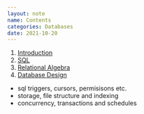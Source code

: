 ```yaml
---
layout: note
name: Contents
categories: Databases
date: 2021-10-20
---
```

1. [Introduction](../Databases/Introduction.md)
2. [SQL](../Databases/SQL.md)
3. [Relational Algebra](../Databases/Relational%20Algebra.md)
4. [Database Design](../Databases/More%20Database%20Design.md)


- sql triggers, cursors, permisisons etc.
- storage, file structure and indexing
- concurrency, transactions and schedules